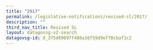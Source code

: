 ```yaml
---
title: "2017"
permalink: /legislative-notifications/revised-sl/2017/
description: ""
third_nav_title: Revised SL
layout: datagovsg-v2-search
datagovsg-id: d_375d89697f408a16f59d9ef78cbaf1c2
---
```

